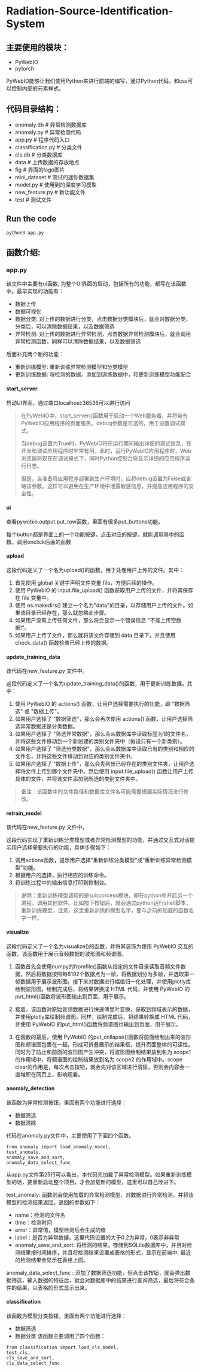 # Radiation-Source-Identification-System
## 主要使用的模块：

+ PyWebIO
+ pytorch

PyWebIO能够让我们使用Python来进行前端的编写，通过Python代码，和css可以控制内部的元素样式。

## 代码目录结构：
+ anomaly.db        # 异常检测数据库
+ anomaly.py        # 异常检测代码
+ app.py            # 程序代码入口
+ classification.py # 分类文件
+ cls.db            # 分类数据库
+ data              # 上传数据的存放地点
+ fig               # 界面的logo图片
+ mini_dataset      # 测试的迷你数据集
+ model.py          # 使用到的深度学习模型
+ new_feature.py    # 新功能文件
+ test              # 测试文件

## Run the code
```
python3 app.py
```

## 函数介绍:

### app.py
该文件中主要有ui函数, 为整个UI界面的启动，包括所有的功能，都写在该函数中。最早实现的功能有：

+ 数据上传
+ 数据可视化
+ 数据分类: 对上传的数据进行分类，点击数据分类模块后，就会对数据分类，分类后，可以清除数据结果，以及数据筛选
+ 异常检测: 对上传的数据进行异常检测，点击数据异常检测模块后，就会调用异常检测函数，同样可以清除数据结果，以及数据筛选

后面补充两个新的功能：

+ 重新训练模型: 重新训练异常检测模型和分类模型
+ 更新训练数据: 将检测的数据，添加到训练数据中，和更新训练模型功能配合

#### start_server

启动UI界面，通过端口localhost:36536可以进行访问

> 在PyWebIO中，start_server()函数用于启动一个Web服务器，并将带有PyWebIO应用程序的页面服务。debug参数是可选的，用于设置调试模式。
> 
> 当debug设置为True时，PyWebIO将在运行期间输出详细的调试信息，在开发和调试应用程序时非常有用。此时，运行PyWebIO应用程序时，Web浏览器将现在在调试模式下，同时Python控制台将显示详细的应用程序运行日志。
> 
> 但是，当准备将应用程序部署到生产环境时，应将debug设置为False或省略该参数。这样可以避免在生产环境中泄露敏感信息，并提高应用程序的安全性。

#### ui
查看pywebio.output.put_row函数，里面有很多put_buttons功能。

每个button都是界面上的一个功能按键，点击对应的按键，就能调用其中的函数。调用onclick后面的函数

#### upload
这段代码定义了一个名为upload()的函数，用于处理用户上传的文件。其中：

1. 首先使用 global 关键字声明文件变量 file，方便后续的操作。
2. 使用 PyWebIO 的 input.file_upload() 函数获取用户上传的文件，并将其保存在 file 变量中。
3. 使用 os.makedirs() 建立一个名为"data"的目录，以存储用户上传的文件。如果该目录已经存在，那么就忽略此步骤。
4. 如果用户没有上传任何文件，那么将会显示一个错误信息 "不能上传空数据!"。
5. 如果用户上传了文件，那么就将该文件存储到 data 目录下，并且使用 check_data() 函数检查已经上传的数据。

#### update_training_data
该代码在new_feature.py 文件中。

这段代码定义了一个名为update_training_data()的函数，用于更新训练数据。其中：

1. 使用 PyWebIO 的 actions() 函数，让用户选择需要执行的功能，即 "数据筛选" 或 "数据上传"。
2. 如果用户选择了 "数据筛选"，那么会再次使用 actions() 函数，让用户选择筛选异常数据还是分类数据。
3. 如果用户选择了 "筛选异常数据"，那么会从数据库中读取标签为1的文件名，并将这些文件移动到一个新创建的类别文件夹中（假设只有一个新类别）。
4. 如果用户选择了 "筛选分类数据"，那么会从数据库中读取已有的类别和相应的文件名，并将这些文件移动到对应的类别文件夹中。
5. 如果用户选择了 "数据上传"，那么会先列出已经存在的类别文件夹，让用户选择将文件上传到哪个文件夹中。然后使用 input.file_upload() 函数让用户上传具体的文件，并将该文件添加到所选的类别文件夹中。

> 备注：该函数中的文件路径和数据库文件名可能需要根据实际情况进行修改。

#### retrain_model
该代码在new_feature.py 文件中。

这段代码实现了重新训练分类模型或者异常检测模型的功能，并通过交互式对话提示用户选择需要执行的功能，具体步骤如下：

1. 调用actions函数，提示用户选择“重新训练分类模型”或“重新训练异常检测模型”功能。
2. 根据用户的选择，执行相应的训练命令。
3. 将训练过程中的输出信息打印到控制台。

> 说明：重新训练模型调用的是subporcess模块，即在python中开启另一个进程，调用其他软件。比如按下按钮后，就会通过python运行shell脚本，重新训练模型，注意，这里重新训练的模型名字，要与之前的加载的函数名字一样。

#### visualize
这段代码定义了一个名为visualize()的函数，并将其装饰为使用 PyWebIO 交互的函数。该函数用于展示音频数据的波形图和频谱图。

1. 函数首先会使用numpy的fromfile()函数从指定的文件目录读取音频文件数据，然后将数据按照每8192个数据点为一帧，将数据划分为多帧，并选取第一帧数据用于展示波形图。接下来对数据进行幅值归一化处理，并使用plotly库绘制波形图。绘制完成后，将结果转换成 HTML 代码，并使用 PyWebIO 的put_html()函数将波形图输出到页面，用于展示。

2. 接着，该函数对原始音频数据进行快速傅里叶变换，获取到频域表示的数据，并使用plotly库绘制频谱图。同样，绘制完成后，将结果转换成 HTML 代码，并使用 PyWebIO 的put_html()函数将频谱图也输出到页面，用于展示。

3. 在函数的最后，使用 PyWebIO 的put_collapse()函数将前面绘制出来的波形图和频谱图包裹在一起，形成可折叠展示的结果框，提升页面整体的可读性。同时为了防止和前面的波形图产生冲突，将波形图绘制结果放到名为 scope1 的作用域中，将频谱图的绘制结果放到名为 scope2 的作用域中。scope clear的作用是，每次点击按钮，就会先对该区域进行清除，否则会内容会一直堆积在网页上，影响观看。

#### anomaly_detection
该函数为异常检测按钮，里面有两个功能进行选择：

+ 数据筛选
+ 数据清除

代码在anomaly.py文件中，主要使用了下面四个函数。

```
from anomaly import load_anomaly_model, 
test_anomaly, 
anomaly_save_and_sort, 
anomaly_data_select_func
```

从app.py文件第25行可以看出，本代码先加载了异常检测模型。如果重新训练模型的话，要重新启动整个项目，才会加载新的模型，这里可以自己改进下。

test_anomaly: 函数则会使用加载的异常检测模型，对数据进行异常检测，并将该模型的检测结果返回。返回的参数如下：

+ name：检测的文件名
+ time：检测时间
+ error：异常值，模型检测后会生成的值
+ label：是否为异常数据，这里代码设置的大于0.2为异常，0表示非异常
+ anomaly_save_and_sort: 将检测的结果，存储到SQLite数据库中，并且对检测结果按时间排序，并且将检测结果设置成表格的形式，显示在前端中, 最近的检测结果会显示在表格上面。

anomaly_data_select_func : 添加了数据筛选功能，但点击该按钮，就会弹出数据筛选，输入数据的特征后，就会对数据库中的结果进行查询筛选，最后将符合条件的结果，以表格的形式显示出来。

#### classification
该函数为模型分类按钮，里面有两个功能进行选择：

+ 数据筛选
+ 数据分类
该函数主要调用了四个函数：

```
from classification import load_cls_model, 
test_cls, 
cls_save_and_sort, 
cls_data_select_func
```
